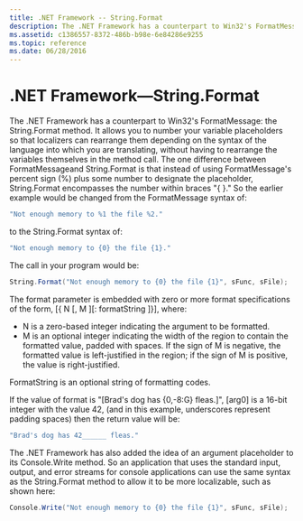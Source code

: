 ```yaml
---
title: .NET Framework -- String.Format
description: The .NET Framework has a counterpart to Win32's FormatMessage—the String.Format method. 
ms.assetid: c1386557-8372-486b-b98e-6e84286e9255
ms.topic: reference
ms.date: 06/28/2016
---
```

# .NET Framework—String.Format

The .NET Framework has a counterpart to Win32's FormatMessage: the String.Format method.
It allows you to number your variable placeholders so that localizers can rearrange them depending on the syntax of the language into which you are translating, without having to rearrange the variables themselves in the method call.
The one difference between FormatMessageand String.Format is that instead of using FormatMessage's percent sign (%) plus some number to designate the placeholder, String.Format encompasses the number within braces "{ }."
So the earlier example would be changed from the FormatMessage syntax of:

```csharp
"Not enough memory to %1 the file %2."
```

to the String.Format syntax of:

```csharp
"Not enough memory to {0} the file {1}."
```

The call in your program would be:

```csharp
String.Format("Not enough memory to {0} the file {1}", sFunc, sFile);
```

The format parameter is embedded with zero or more format specifications of the form, [{ N \[, M \]\[: formatString \]}], where:

- N is a zero-based integer indicating the argument to be formatted.
- M is an optional integer indicating the width of the region to contain the formatted value, padded with spaces.
  If the sign of M is negative, the formatted value is left-justified in the region; if the sign of M is positive, the value is right-justified.

FormatString is an optional string of formatting codes.

If the value of format is "[Brad's dog has {0,-8:G} fleas.]", [arg0] is a 16-bit integer with the value 42, (and in this example, underscores represent padding spaces) then the return value will be:

```csharp
"Brad's dog has 42______ fleas."
```

The .NET Framework has also added the idea of an argument placeholder to its Console.Write method.
So an application that uses the standard input, output, and error streams for console applications can use the same syntax as the String.Format method to allow it to be more localizable, such as shown here:

```csharp
Console.Write("Not enough memory to {0} the file {1}", sFunc, sFile);
```
